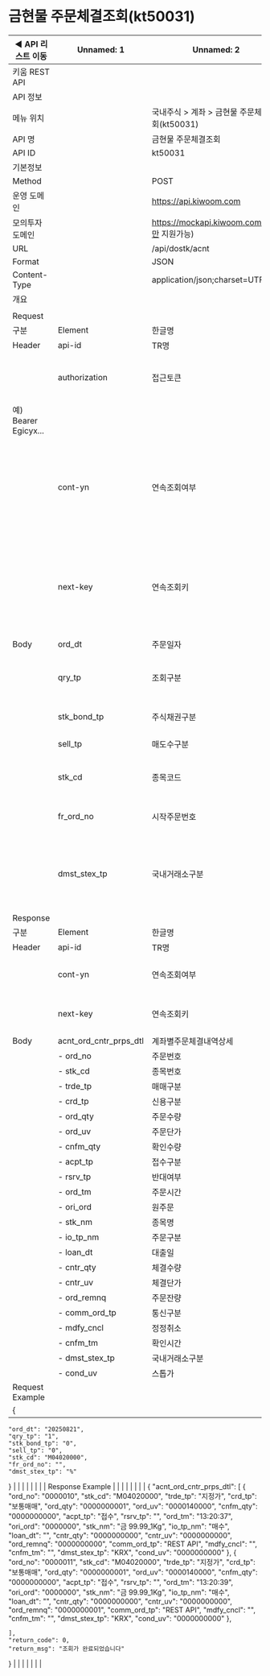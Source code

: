 # 금현물 주문체결조회(kt50031)

| ◀ API 리스트 이동 | Unnamed: 1 | Unnamed: 2 | Unnamed: 3 | Unnamed: 4 | Unnamed: 5 | Unnamed: 6 |
| --- | --- | --- | --- | --- | --- | --- |
| 키움 REST API |  |  |  |  |  |  |
| API 정보 |  |  |  |  |  |  |
| 메뉴 위치 |  | 국내주식 > 계좌 > 금현물 주문체결조회(kt50031) |  |  |  |  |
| API 명 |  | 금현물 주문체결조회 |  |  |  |  |
| API ID |  | kt50031 |  |  |  |  |
| 기본정보 |  |  |  |  |  |  |
| Method |  | POST |  |  |  |  |
| 운영 도메인 |  | https://api.kiwoom.com |  |  |  |  |
| 모의투자 도메인 |  | https://mockapi.kiwoom.com(KRX만 지원가능) |  |  |  |  |
| URL |  | /api/dostk/acnt |  |  |  |  |
| Format |  | JSON |  |  |  |  |
| Content-Type |  | application/json;charset=UTF-8 |  |  |  |  |
| 개요 |  |  |  |  |  |  |
|  |  |  |  |  |  |  |
| Request |  |  |  |  |  |  |
| 구분 | Element | 한글명 | Type | Required | Length | Description |
| Header | api-id | TR명 | String | Y | 10 |  |
|  | authorization | 접근토큰 | String | Y | 1000 | 토큰 지정시 토큰타입("Bearer") 붙혀서 호출 
 예) Bearer Egicyx... |
|  | cont-yn | 연속조회여부 | String | N | 1 | 응답 Header의 연속조회여부값이 Y일 경우 다음데이터 요청시 응답 Header의 cont-yn값 세팅 |
|  | next-key | 연속조회키 | String | N | 50 | 응답 Header의 연속조회여부값이 Y일 경우 다음데이터 요청시 응답 Header의 next-key값 세팅 |
| Body | ord_dt | 주문일자 | String | N | 8 | YYYYMMDD |
|  | qry_tp | 조회구분 | String | Y | 1 | 1:주문순, 2:역순, 3:미체결, 4:체결내역만 |
|  | stk_bond_tp | 주식채권구분 | String | Y | 1 | 0:전체, 1:주식, 2:채권 |
|  | sell_tp | 매도수구분 | String | Y | 1 | 0:전체, 1:매도, 2:매수 |
|  | stk_cd | 종목코드 | String | N | 12 | 공백허용 (공백일때 전체종목) |
|  | fr_ord_no | 시작주문번호 | String | N | 7 | 공백허용 (공백일때 전체주문) |
|  | dmst_stex_tp | 국내거래소구분 | String | Y | 6 | %:(전체),KRX:한국거래소,NXT:넥스트트레이드,SOR:최선주문집행 |
| Response |  |  |  |  |  |  |
| 구분 | Element | 한글명 | Type | Required | Length | Description |
| Header | api-id | TR명 | String | Y | 10 |  |
|  | cont-yn | 연속조회여부 | String | N | 1 | 다음 데이터가 있을시 Y값 전달 |
|  | next-key | 연속조회키 | String | N | 50 | 다음 데이터가 있을시 다음 키값 전달 |
| Body | acnt_ord_cntr_prps_dtl | 계좌별주문체결내역상세 | LIST | N |  |  |
|  | - ord_no | 주문번호 | String | N | 7 |  |
|  | - stk_cd | 종목번호 | String | N | 12 |  |
|  | - trde_tp | 매매구분 | String | N | 20 |  |
|  | - crd_tp | 신용구분 | String | N | 20 |  |
|  | - ord_qty | 주문수량 | String | N | 10 |  |
|  | - ord_uv | 주문단가 | String | N | 10 |  |
|  | - cnfm_qty | 확인수량 | String | N | 10 |  |
|  | - acpt_tp | 접수구분 | String | N | 20 |  |
|  | - rsrv_tp | 반대여부 | String | N | 20 |  |
|  | - ord_tm | 주문시간 | String | N | 8 |  |
|  | - ori_ord | 원주문 | String | N | 7 |  |
|  | - stk_nm | 종목명 | String | N | 40 |  |
|  | - io_tp_nm | 주문구분 | String | N | 20 |  |
|  | - loan_dt | 대출일 | String | N | 8 |  |
|  | - cntr_qty | 체결수량 | String | N | 10 |  |
|  | - cntr_uv | 체결단가 | String | N | 10 |  |
|  | - ord_remnq | 주문잔량 | String | N | 10 |  |
|  | - comm_ord_tp | 통신구분 | String | N | 20 |  |
|  | - mdfy_cncl | 정정취소 | String | N | 20 |  |
|  | - cnfm_tm | 확인시간 | String | N | 8 |  |
|  | - dmst_stex_tp | 국내거래소구분 | String | N | 8 |  |
|  | - cond_uv | 스톱가 | String | N | 10 |  |
| Request Example |  |  |  |  |  |  |
| {
    "ord_dt": "20250821",
    "qry_tp": "1",
    "stk_bond_tp": "0",
    "sell_tp": "0",
    "stk_cd": "M04020000",
    "fr_ord_no": "",
    "dmst_stex_tp": "%"
} |  |  |  |  |  |  |
| Response Example |  |  |  |  |  |  |
| {
    "acnt_ord_cntr_prps_dtl": [
        {
            "ord_no": "0000010",
            "stk_cd": "M04020000",
            "trde_tp": "지정가",
            "crd_tp": "보통매매",
            "ord_qty": "0000000001",
            "ord_uv": "0000140000",
            "cnfm_qty": "0000000000",
            "acpt_tp": "접수",
            "rsrv_tp": "",
            "ord_tm": "13:20:37",
            "ori_ord": "0000000",
            "stk_nm": "금 99.99_1Kg",
            "io_tp_nm": "매수",
            "loan_dt": "",
            "cntr_qty": "0000000000",
            "cntr_uv": "0000000000",
            "ord_remnq": "0000000000",
            "comm_ord_tp": "REST API",
            "mdfy_cncl": "",
            "cnfm_tm": "",
            "dmst_stex_tp": "KRX",
            "cond_uv": "0000000000"
        },
        {
            "ord_no": "0000011",
            "stk_cd": "M04020000",
            "trde_tp": "지정가",
            "crd_tp": "보통매매",
            "ord_qty": "0000000001",
            "ord_uv": "0000140000",
            "cnfm_qty": "0000000000",
            "acpt_tp": "접수",
            "rsrv_tp": "",
            "ord_tm": "13:20:39",
            "ori_ord": "0000000",
            "stk_nm": "금 99.99_1Kg",
            "io_tp_nm": "매수",
            "loan_dt": "",
            "cntr_qty": "0000000000",
            "cntr_uv": "0000000000",
            "ord_remnq": "0000000001",
            "comm_ord_tp": "REST API",
            "mdfy_cncl": "",
            "cnfm_tm": "",
            "dmst_stex_tp": "KRX",
            "cond_uv": "0000000000"
        },
     
    ],
    "return_code": 0,
    "return_msg": "조회가 완료되었습니다"
} |  |  |  |  |  |  |
